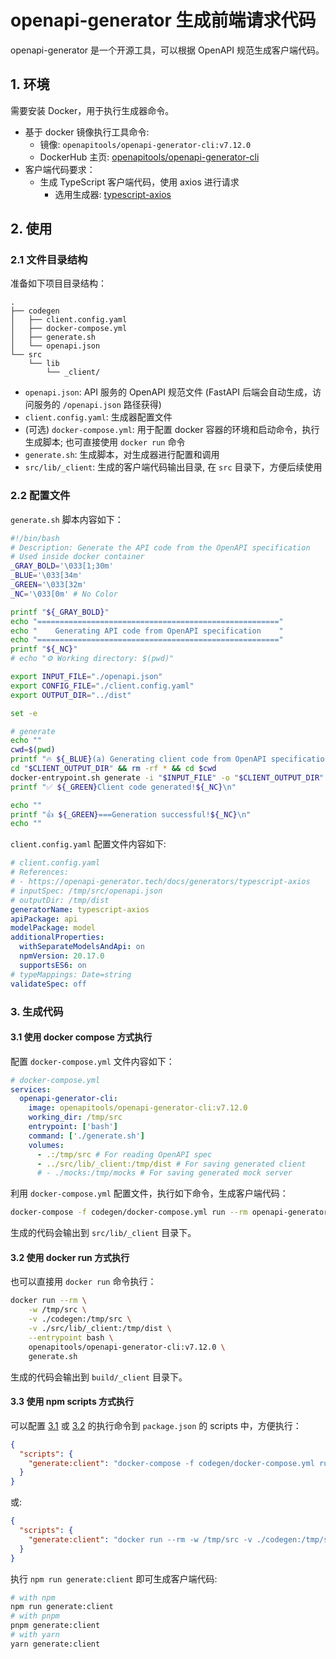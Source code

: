 # openapi-generator 生成前端请求代码

openapi-generator 是一个开源工具，可以根据 OpenAPI 规范生成客户端代码。

## 1. 环境

需要安装 Docker，用于执行生成器命令。

* 基于 docker 镜像执行工具命令:
  * 镜像: `openapitools/openapi-generator-cli:v7.12.0`
  * DockerHub 主页: [openapitools/openapi-generator-cli](https://hub.docker.com/r/openapitools/openapi-generator-cli)
* 客户端代码要求：
  * 生成 TypeScript 客户端代码，使用 axios 进行请求
    * 选用生成器: [typescript-axios](https://openapi-generator.tech/docs/generators/typescript-axios)

## 2. 使用

### 2.1 文件目录结构

准备如下项目目录结构：

```text
.
├── codegen
│   ├── client.config.yaml
│   ├── docker-compose.yml
│   ├── generate.sh
│   └── openapi.json
└── src
    └── lib
        └── _client/
```

* `openapi.json`: API 服务的 OpenAPI 规范文件 (FastAPI 后端会自动生成，访问服务的 `/openapi.json` 路径获得)
* `client.config.yaml`: 生成器配置文件
* (可选) `docker-compose.yml`: 用于配置 docker 容器的环境和启动命令，执行生成脚本; 也可直接使用 `docker run` 命令
* `generate.sh`: 生成脚本，对生成器进行配置和调用
* `src/lib/_client`: 生成的客户端代码输出目录, 在 `src` 目录下，方便后续使用

### 2.2 配置文件

`generate.sh` 脚本内容如下：

```bash
#!/bin/bash
# Description: Generate the API code from the OpenAPI specification
# Used inside docker container
_GRAY_BOLD='\033[1;30m'
_BLUE='\033[34m'
_GREEN='\033[32m'
_NC='\033[0m' # No Color

printf "${_GRAY_BOLD}"
echo "======================================================"
echo "    Generating API code from OpenAPI specification    "
echo "======================================================"
printf "${_NC}"
# echo "⚙️ Working directory: $(pwd)"

export INPUT_FILE="./openapi.json"
export CONFIG_FILE="./client.config.yaml"
export OUTPUT_DIR="../dist"

set -e

# generate
echo ""
cwd=$(pwd)
printf "🔥 ${_BLUE}(a) Generating client code from OpenAPI specification ...${_NC}\n"
cd "$CLIENT_OUTPUT_DIR" && rm -rf * && cd $cwd
docker-entrypoint.sh generate -i "$INPUT_FILE" -o "$CLIENT_OUTPUT_DIR" -c "$CONFIG_FILE"
printf "✅ ${_GREEN}Client code generated!${_NC}\n"

echo ""
printf "👍️ ${_GREEN}===Generation successful!${_NC}\n"
echo ""
```

`client.config.yaml` 配置文件内容如下:

```yaml
# client.config.yaml
# References:
# - https://openapi-generator.tech/docs/generators/typescript-axios
# inputSpec: /tmp/src/openapi.json
# outputDir: /tmp/dist
generatorName: typescript-axios
apiPackage: api
modelPackage: model
additionalProperties:
  withSeparateModelsAndApi: on
  npmVersion: 20.17.0
  supportsES6: on
# typeMappings: Date=string
validateSpec: off
```

### 3. 生成代码

#### 3.1 使用 docker compose 方式执行

配置 `docker-compose.yml` 文件内容如下：

```yaml
# docker-compose.yml
services:
  openapi-generator-cli:
    image: openapitools/openapi-generator-cli:v7.12.0
    working_dir: /tmp/src
    entrypoint: ['bash']
    command: ['./generate.sh']
    volumes:
      - .:/tmp/src # For reading OpenAPI spec
      - ../src/lib/_client:/tmp/dist # For saving generated client
      # - ./mocks:/tmp/mocks # For saving generated mock server
```

利用 `docker-compose.yml` 配置文件，执行如下命令，生成客户端代码：

```bash
docker-compose -f codegen/docker-compose.yml run --rm openapi-generator-cli
```

生成的代码会输出到 `src/lib/_client` 目录下。

#### 3.2 使用 docker run 方式执行

也可以直接用 `docker run` 命令执行：

```bash
docker run --rm \
    -w /tmp/src \
    -v ./codegen:/tmp/src \
    -v ./src/lib/_client:/tmp/dist \
    --entrypoint bash \
    openapitools/openapi-generator-cli:v7.12.0 \
    generate.sh
```

生成的代码会输出到 `build/_client` 目录下。

#### 3.3 使用 npm scripts 方式执行

可以配置 [3.1](#31-使用-docker-compose-方式执行) 或 [3.2](#32-使用-docker-run-方式执行) 的执行命令到 `package.json` 的 scripts 中，方便执行：

```json
{
  "scripts": {
    "generate:client": "docker-compose -f codegen/docker-compose.yml run --rm openapi-generator-cli"
  }
}
```

或:

```json
{
  "scripts": {
    "generate:client": "docker run --rm -w /tmp/src -v ./codegen:/tmp/src -v ./src/lib/_client:/tmp/dist --entrypoint=bash openapitools/openapi-generator-cli:v7.12.0 generate.sh"
  }
}
```

执行 `npm run generate:client` 即可生成客户端代码:

```bash
# with npm
npm run generate:client
# with pnpm
pnpm generate:client
# with yarn
yarn generate:client
```
